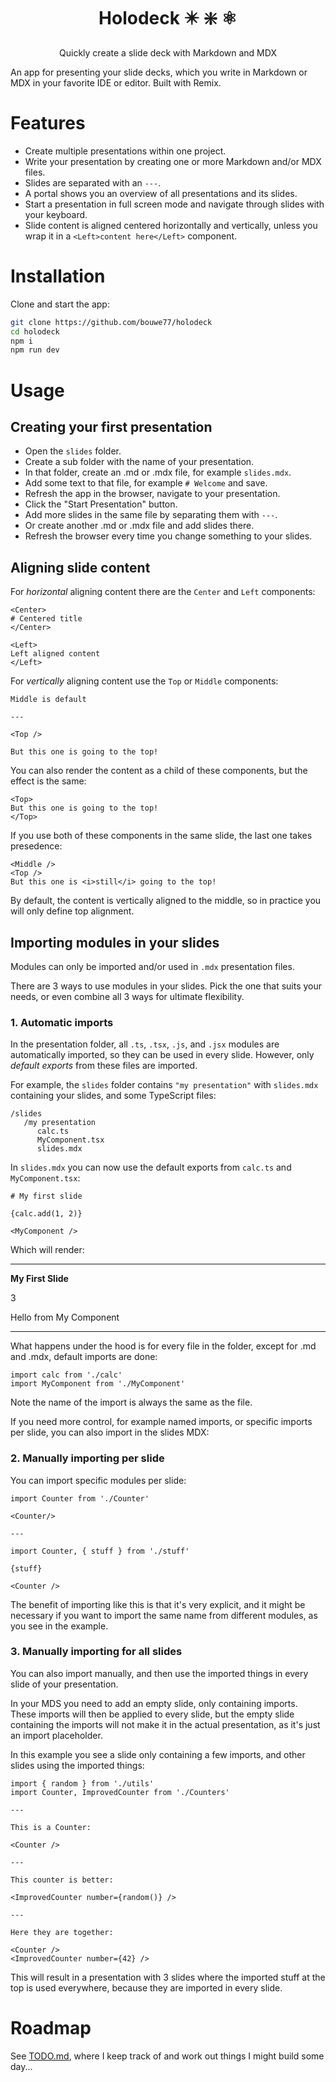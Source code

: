 <h1 align="center">Holodeck ✴️ ❇️ ⚛️</h1>
<p align="center">Quickly create a slide deck with Markdown and MDX</p>

An app for presenting your slide decks, which you write in Markdown or MDX in your favorite IDE or editor. Built with Remix.

# Features

- Create multiple presentations within one project.
- Write your presentation by creating one or more Markdown and/or MDX files.
- Slides are separated with an `---`.
- A portal shows you an overview of all presentations and its slides.
- Start a presentation in full screen mode and navigate through slides with your keyboard.
- Slide content is aligned centered horizontally and vertically, unless you wrap it in a `<Left>content here</Left>` component.

# Installation

Clone and start the app:

```sh
git clone https://github.com/bouwe77/holodeck
cd holodeck
npm i
npm run dev
```

# Usage

## Creating your first presentation

- Open the `slides` folder.
- Create a sub folder with the name of your presentation.
- In that folder, create an .md or .mdx file, for example `slides.mdx`.
- Add some text to that file, for example `# Welcome` and save.
- Refresh the app in the browser, navigate to your presentation.
- Click the "Start Presentation" button.
- Add more slides in the same file by separating them with `---`.
- Or create another .md or .mdx file and add slides there.
- Refresh the browser every time you change something to your slides.

## Aligning slide content

For _horizontal_ aligning content there are the `Center` and `Left` components:

```
<Center>
# Centered title
</Center>

<Left>
Left aligned content
</Left>
```

For _vertically_ aligning content use the `Top` or `Middle` components:

```
Middle is default

---

<Top />

But this one is going to the top!
```

You can also render the content as a child of these components, but the effect is the same:

```
<Top>
But this one is going to the top!
</Top>
```

If you use both of these components in the same slide, the last one takes presedence:

```
<Middle />
<Top />
But this one is <i>still</i> going to the top!
```

By default, the content is vertically aligned to the middle, so in practice you will only define top alignment.

## Importing modules in your slides

Modules can only be imported and/or used in `.mdx` presentation files.

There are 3 ways to use modules in your slides. Pick the one that suits your needs, or even combine all 3 ways for ultimate flexibility.

### 1. Automatic imports

In the presentation folder, all `.ts`, `.tsx`, `.js`, and `.jsx` modules are automatically imported, so they can be used in every slide.
However, only _default exports_ from these files are imported.

For example, the `slides` folder contains `"my presentation"` with `slides.mdx` containing your slides, and some TypeScript files:

```
/slides
   /my presentation
      calc.ts
      MyComponent.tsx
      slides.mdx
```

In `slides.mdx` you can now use the default exports from `calc.ts` and `MyComponent.tsx`:

```
# My first slide

{calc.add(1, 2)}

<MyComponent />
```

Which will render:

---

**My First Slide**

3

Hello from My Component

---

What happens under the hood is for every file in the folder, except for .md and .mdx, default imports are done:

```
import calc from './calc'
import MyComponent from './MyComponent'
```

Note the name of the import is always the same as the file.

If you need more control, for example named imports, or specific imports per slide, you can also import in the slides MDX:

### 2. Manually importing per slide

You can import specific modules per slide:

```
import Counter from './Counter'

<Counter/>

---

import Counter, { stuff } from './stuff'

{stuff}

<Counter />
```

The benefit of importing like this is that it's very explicit, and it might be necessary if you want to import the same name from different modules, as you see in the example.

### 3. Manually importing for all slides

You can also import manually, and then use the imported things in every slide of your presentation.

In your MDS you need to add an empty slide, only containing imports. These imports will then be applied to every slide, but the empty slide containing the imports will not make it in the actual presentation, as it's just an import placeholder.

In this example you see a slide only containing a few imports, and other slides using the imported things:

```
import { random } from './utils'
import Counter, ImprovedCounter from './Counters'

---

This is a Counter:

<Counter />

---

This counter is better:

<ImprovedCounter number={random()} />

---

Here they are together:

<Counter />
<ImprovedCounter number={42} />
```

This will result in a presentation with 3 slides where the imported stuff at the top is used everywhere, because they are imported in every slide.

# Roadmap

See [TODO.md](./TODO.md), where I keep track of and work out things I might build some day...
